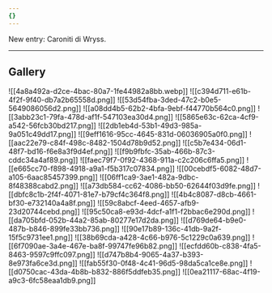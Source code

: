 ```yaml
---
{}
---
```


New entry: Caroniti di Wryss.

***
## Gallery
![[4a8a492a-d2ce-4bac-80a7-1fe44982a8bb.webp]]
![[c394d711-e61b-4f2f-9f40-db7a2b65558d.png]]
![[53d54fba-3ded-47c2-b0e5-5649086056d2.png]]
![[a08dd4b5-62b2-4bfa-9ebf-f44770b564c0.png]]
![[3abb23c1-79fa-478d-af1f-547103ea30d4.png]]
![[5865e63c-62ca-4cf9-a542-56fcb30bd217.png]]
![[2db1eb4d-53b1-49d3-985a-9a051c49dd17.png]]
![[9eff1616-95cc-4645-831d-06036905a0f0.png]]
![[aac22e79-c84f-498c-8482-1504d78b9d52.png]]
![[c5b7e434-06d1-48f7-bd16-f6e8a3f9d4ef.png]]
![[f9b9fbfc-35ab-466b-87c3-cddc34a4af89.png]]
![[faec79f7-0f92-4368-911a-c2c206c6ffa5.png]]
![[e665cc70-f898-4918-a9a1-f5b317c07834.png]]
![[00cebdf5-6082-48d7-a105-6aac85457399.png]]
![[06ff1ca9-3ae1-482a-9dbc-8f48388cabd2.png]]
![[a73db584-cc62-4086-bb50-62644f03d9fe.png]]
![[dbfc8c1b-2f4f-4071-81e7-b79cf4c364f8.png]]
![[4b4c8087-d8cb-4661-bf30-e732140a4a8f.png]]
![[59c8abcf-4eed-4657-afb9-23d20744cebd.png]]
![[95c50ca8-e93d-4dcf-a1f1-f2bbac6e290d.png]]
![[da705bfd-052b-44a2-85ab-80277e17d2da.png]]
![[d769de64-b9e0-487b-b846-899fe33bb736.png]]
![[90e17b89-136c-41db-9a2f-15f5c9731ee1.png]]
![[38b69cda-a428-4c66-b976-5c1229c0a639.png]]
![[6f7090ae-3a4e-467e-ba8f-99747fe96b82.png]]
![[ecfdd60b-c838-4fa5-8463-9597c9ffc097.png]]
![[d747b8b4-9065-4a37-b393-8e973fa6ce3d.png]]
![[fab55f30-0f48-4c41-96d5-98da5ca1ce8e.png]]
![[d0750cac-43da-4b8b-b832-886f5ddfeb35.png]]
![[0ea21117-68ac-4f19-a9c3-6fc58eaa1db9.png]]